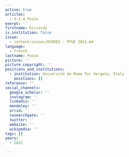 ```yaml
---
active: true
articles:
  - 2-1-4_Pozzo
exerpt: ''
firstname: Riccardo
is_institution: false
issue:
  - content/issues/HCERES - PFUE 2022.md
language:
  - French
lastname: Pozzo
picture: ''
picture_copyright: ''
positions_and_institutions:
  - institution: Université de Rome Tor Vergata, Italy
    positions: []
reference: ''
social_channels:
  google_scholar: ''
  instagram: ''
  linkedin: ''
  mendeley: ''
  orcid: ''
  researchgate: ''
  twitter: ''
  website: ''
  wikipedia: ''
tags: []
years:
  - 2022

---
```


